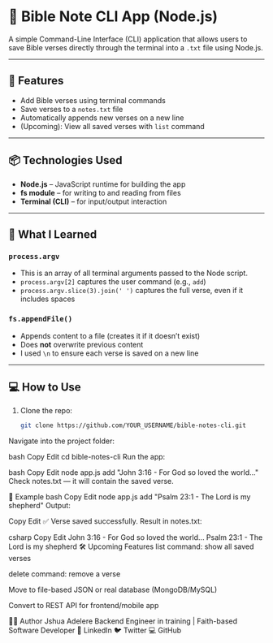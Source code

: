 # 📖 Bible Note CLI App (Node.js)

A simple Command-Line Interface (CLI) application that allows users to save Bible verses directly through the terminal into a `.txt` file using Node.js.

---

## 🚀 Features

- Add Bible verses using terminal commands
- Save verses to a `notes.txt` file
- Automatically appends new verses on a new line
- (Upcoming): View all saved verses with `list` command

---

## 📦 Technologies Used

- **Node.js** – JavaScript runtime for building the app
- **fs module** – for writing to and reading from files
- **Terminal (CLI)** – for input/output interaction

---

## 🧠 What I Learned

### `process.argv`
- This is an array of all terminal arguments passed to the Node script.
- `process.argv[2]` captures the user command (e.g., `add`)
- `process.argv.slice(3).join(' ')` captures the full verse, even if it includes spaces

### `fs.appendFile()`
- Appends content to a file (creates it if it doesn’t exist)
- Does **not** overwrite previous content
- I used `\n` to ensure each verse is saved on a new line

---

## 💻 How to Use

1. Clone the repo:
   ```bash
   git clone https://github.com/YOUR_USERNAME/bible-notes-cli.git
Navigate into the project folder:

bash
Copy
Edit
cd bible-notes-cli
Run the app:

bash
Copy
Edit
node app.js add "John 3:16 - For God so loved the world..."
Check notes.txt — it will contain the saved verse.

📌 Example
bash
Copy
Edit
node app.js add "Psalm 23:1 - The Lord is my shepherd"
Output:

Copy
Edit
✅ Verse saved successfully.
Result in notes.txt:

csharp
Copy
Edit
John 3:16 - For God so loved the world...
Psalm 23:1 - The Lord is my shepherd
🛠 Upcoming Features
list command: show all saved verses

delete command: remove a verse

Move to file-based JSON or real database (MongoDB/MySQL)

Convert to REST API for frontend/mobile app

👨‍💻 Author
Jshua Adelere
Backend Engineer in training | Faith-based Software Developer
📌 LinkedIn
🐦 Twitter
💻 GitHub